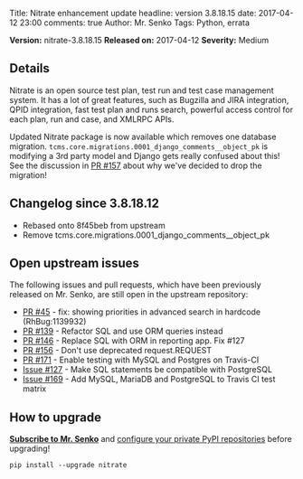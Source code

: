 Title: Nitrate enhancement update
headline: version 3.8.18.15
date: 2017-04-12 23:00
comments: true
Author: Mr. Senko
Tags: Python, errata

**Version:** nitrate-3.8.18.15
**Released on:** 2017-04-12
**Severity:** Medium

Details
-------

Nitrate is an open source test plan, test run and test case management system.
It has a lot of great features, such as
Bugzilla and JIRA integration, QPID integration, fast test plan and runs search,
powerful access control for each plan, run and case, and XMLRPC APIs.

Updated Nitrate package is now available which removes one database migration.
`tcms.core.migrations.0001_django_comments__object_pk` is modifying a 3rd party
model and Django gets really confused about this! See the discussion in
[PR #157](https://github.com/Nitrate/Nitrate/pull/157) about why we've decided
to drop the migration!

Changelog since 3.8.18.12
-------------------------

- Rebased onto 8f45beb from upstream
- Remove tcms.core.migrations.0001_django_comments__object_pk

Open upstream issues
---------------------

The following issues and pull requests, which have been previously released on
Mr. Senko, are still open in the upstream repository:

- [PR #45](https://github.com/Nitrate/Nitrate/pull/45) -
  fix: showing priorities in advanced search in hardcode (RhBug:1139932) 
- [PR #139](https://github.com/Nitrate/Nitrate/pull/139) -
  Refactor SQL and use ORM queries instead 
- [PR #146](https://github.com/Nitrate/Nitrate/pull/146) -
  Replace SQL with ORM in reporting app. Fix #127
- [PR #156](https://github.com/Nitrate/Nitrate/pull/156) -
  Don't use deprecated request.REQUEST
- [PR #171](https://github.com/Nitrate/Nitrate/pull/171) -
  Enable testing with MySQL and Postgres on Travis-CI
- [Issue #127](https://github.com/Nitrate/Nitrate/issues/127) -
  Make SQL statements be compatible with PostgreSQL
- [Issue #169](https://github.com/Nitrate/Nitrate/issues/169) -
  Add MySQL, MariaDB and PostgreSQL to Travis CI test matrix 


How to upgrade
---------------

**[Subscribe to Mr. Senko]({filename}pages/subscribe.html)** and
[configure your private PyPI repositories]({filename}2017-01-22-private-pypi.markdown)
before upgrading!

    pip install --upgrade nitrate
